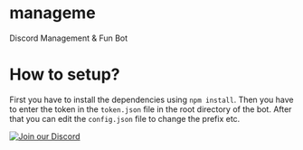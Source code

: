 # manageme
Discord Management & Fun Bot

# How to setup?
First you have to install the dependencies using `npm install`.
Then you have to enter the token in the `token.json` file in the root directory of the bot.
After that you can edit the `config.json` file to change the prefix etc.

[![Join our Discord](https://discordapp.com/api/guilds/449982492511043625/embed.png?style=banner4)](https://discordapp.com/invite/CheqYwR)

